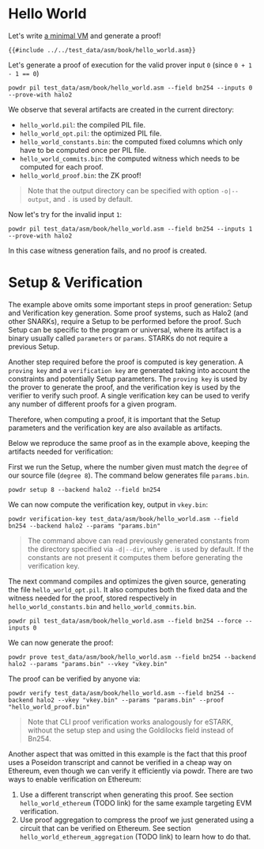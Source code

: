 # Hello World

Let's write [a minimal VM](https://github.com/powdr-labs/powdr/blob/main/test_data/asm/book/hello_world.asm) and generate a proof!

```
{{#include ../../test_data/asm/book/hello_world.asm}}
```

Let's generate a proof of execution for the valid prover input `0` (since `0 + 1 - 1 == 0`)

```console
powdr pil test_data/asm/book/hello_world.asm --field bn254 --inputs 0 --prove-with halo2
```

We observe that several artifacts are created in the current directory:
- `hello_world.pil`: the compiled PIL file.
- `hello_world_opt.pil`: the optimized PIL file.
- `hello_world_constants.bin`: the computed fixed columns which only have to be computed once per PIL file.
- `hello_world_commits.bin`: the computed witness which needs to be computed for each proof.
- `hello_world_proof.bin`: the ZK proof!

> Note that the output directory can be specified with option `-o|--output`, and `.` is used by default.

Now let's try for the invalid input `1`:

```console
powdr pil test_data/asm/book/hello_world.asm --field bn254 --inputs 1 --prove-with halo2
```

In this case witness generation fails, and no proof is created.

# Setup & Verification

The example above omits some important steps in proof generation: Setup and
Verification key generation.  Some proof systems, such as Halo2 (and other
SNARKs), require a Setup to be performed before the proof. Such Setup can be
specific to the program or universal, where its artifact is a binary usually
called `parameters` or `params`. STARKs do not require a previous Setup.

Another step required before the proof is computed is key generation. A
`proving key` and a `verification key` are generated taking into account the
constraints and potentially Setup parameters. The `proving key` is used by the
prover to generate the proof, and the verification key is used by the verifier
to verify such proof. A single verification key can be used to verify any
number of different proofs for a given program.

Therefore, when computing a proof, it is important that the Setup parameters
and the verification key are also available as artifacts.

Below we reproduce the same proof as in the example above, keeping the
artifacts needed for verification:

First we run the Setup, where the number given must match the `degree` of our
source file (`degree 8`). The command below generates file `params.bin`.

```console
powdr setup 8 --backend halo2 --field bn254
```

We can now compute the verification key, output in `vkey.bin`:

```console
powdr verification-key test_data/asm/book/hello_world.asm --field bn254 --backend halo2 --params "params.bin"
```

> The command above can read previously generated constants from the directory
specified via `-d|--dir`, where `.` is used by default. If the constants are not present
it computes them before generating the verification key.

The next command compiles and optimizes the given source, generating the file
`hello_world_opt.pil`. It also computes both the fixed data and the witness
needed for the proof, stored respectively in `hello_world_constants.bin` and
`hello_world_commits.bin`.

```console
powdr pil test_data/asm/book/hello_world.asm --field bn254 --force --inputs 0
```

We can now generate the proof:

```console
powdr prove test_data/asm/book/hello_world.asm --field bn254 --backend halo2 --params "params.bin" --vkey "vkey.bin"
```

The proof can be verified by anyone via:

```console
powdr verify test_data/asm/book/hello_world.asm --field bn254 --backend halo2 --vkey "vkey.bin" --params "params.bin" --proof "hello_world_proof.bin"
```

> Note that CLI proof verification works analogously for eSTARK, without the setup step and using the Goldilocks field instead of Bn254.

Another aspect that was omitted in this example is the fact that this proof
uses a Poseidon transcript and cannot be verified in a cheap way on Ethereum,
even though we can verify it efficiently via powdr.
There are two ways to enable verification on Ethereum:

1. Use a different transcript when generating this proof. See section
   `hello_world_ethereum` (TODO link) for the same example targeting EVM verification.
2. Use proof aggregation to compress the proof we just generated using a
   circuit that can be verified on Ethereum. See section
   `hello_world_ethereum_aggregation` (TODO link) to learn how to do that.
